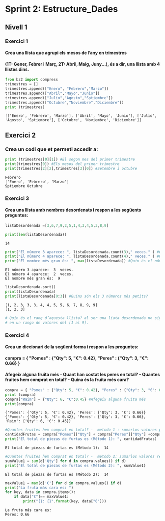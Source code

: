 # Sprint 2:  Estructure_Dades

## Nivell 1
### Exercici 1
#### Crea una llista que agrupi els mesos de l’any en trimestres
#### (1T: Gener, Febrer i Març, 2T: Abril, Maig, Juny...), és a dir, una llista amb 4 llistes dins.


```python
from bz2 import compress
trimestres = []
trimestres.append(["Enero", "Febrero","Marzo"])
trimestres.append(["Abril","Mayo","Junio"])
trimestres.append(["Julio","Agosto","Sptiembre"])
trimestres.append(["Octubre","Noviembre","Diciembre"])
print (trimestres)

```

    [['Enero', 'Febrero', 'Marzo'], ['Abril', 'Mayo', 'Junio'], ['Julio', 'Agosto', 'Sptiembre'], ['Octubre', 'Noviembre', 'Diciembre']]
    

## Exercici 2
### Crea un codi que et permeti accedir a:


```python
print (trimestres[0][1]) #El segon mes del primer trimestre
print(trimestres[0]) #Els mesos del primer trimestre
print(trimestres[2][2],trimestres[3][0]) #Setembre i octubre
```

    Febrero
    ['Enero', 'Febrero', 'Marzo']
    Sptiembre Octubre
    

### Exercici 3
#### Crea una llista amb nombres desordenats i respon a les següents preguntes:



```python
listaDesordenada =[3,6,7,9,2,5,1,4,3,4,5,3,8,9] 
```


```python
print(len(listaDesordenada))
```

    14
    


```python
print("El número 3 aparece: ", listaDesordenada.count(3)," veces." ) #Quantes vegades apareixen el nombre: 3
print("El número 4 aparece: ", listaDesordenada.count(4)," veces." ) #Quantes vegades apareixen el nombre: 4
print("El nombre més gran és: ", max(listaDesordenada)) #Quin és el número més gran
```

    El número 3 aparece:  3  veces.
    El número 4 aparece:  2  veces.
    El nombre més gran és:  9
    


```python
listaDesordenada.sort()
print(listaDesordenada)
print(listaDesordenada[0:3]) #Quins són els 3 números més petits?
```

    [1, 2, 3, 3, 3, 4, 4, 5, 5, 6, 7, 8, 9, 9]
    [1, 2, 3]
    


```python
# Quin és el rang d’aquesta llista? al ser una liata desordenada no sigue una progresión aritmética, tiene una longitud del 14 elementos
# en un rango de valores del [1 al 9].
```

### Exercici 4
#### Crea un diccionari de la següent forma i respon a les preguntes:
#### compra = { "Pomes" : {"Qty": 5, "€": 0.42}, "Peres" : {"Qty": 3, "€": 0.66} }
#### Afegeix alguna fruita més - Quant han costat les peres en total? - Quantes fruites hem comprat en total? - Quina és la fruita més cara?


```python
compra = { "Pomes" : {"Qty": 5, "€": 0.42}, "Peres" : {"Qty": 3, "€": 0.66} }
print (compra)
compra["Raim"] = {"Qty": 6, "€":0.45} #Afegeix alguna fruita més
print(compra)
```

    {'Pomes': {'Qty': 5, '€': 0.42}, 'Peres': {'Qty': 3, '€': 0.66}}
    {'Pomes': {'Qty': 5, '€': 0.42}, 'Peres': {'Qty': 3, '€': 0.66}, 'Raim': {'Qty': 6, '€': 0.45}}
    


```python
#Quantes fruites hem comprat en total? -  metodo 1 : sumarlos valores por key
cantidadFrutas = compra["Pomes"]["Qty"] + compra["Peres"]["Qty"] +compra["Raim"]["Qty"] 
print("El total de piezas de furtas es (Método 1): ", cantidadFrutas)
```

    El total de piezas de furtas es (Método 1):  14
    


```python
#Quantes fruites hem comprat en total? -  metodo 2: sumarlos valores recorriendo con un for los keys                              
sumValue1 = sum(d['Qty'] for d in compra.values() if d) 
print("El total de piezas de furtas es (Método 2): ", sumValue1) 
```

    El total de piezas de furtas es (Método 2):  14
    


```python
maxValue1 = max(d['€'] for d in compra.values() if d) 
print("La fruta más cara es: ") 
for key, data in compra.items():
    if data["€"]== maxValue1: 
        print("{}: {}".format(key, data["€"]))
```

    La fruta más cara es: 
    Peres: 0.66
    


```python

```
